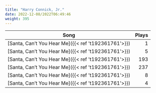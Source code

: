 ```yaml
---
title: "Harry Connick, Jr."
date: 2022-12-08/2022T06:49:46
weight: 395
---
```




 Song | Plays 
----- | -----:
[Santa, Can’t You Hear Me]({{< ref 't192361761'>}}) | 1
[Santa, Can’t You Hear Me]({{< ref 't192361761'>}}) | 5
[Santa, Can’t You Hear Me]({{< ref 't192361761'>}}) | 193
[Santa, Can’t You Hear Me]({{< ref 't192361761'>}}) | 237
[Santa, Can’t You Hear Me]({{< ref 't192361761'>}}) | 8
[Santa, Can’t You Hear Me]({{< ref 't192361761'>}}) | 4
